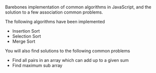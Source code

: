 Barebones implementation of common algorithms in JavaScript, and the solution to a few association common problems. 

The following algorithms have been implemented
- Insertion Sort
- Selection Sort
- Merge Sort

You will also find solutions to the following common problems
- Find all pairs in an array which can add up to a given sum
- Find maximum sub array


